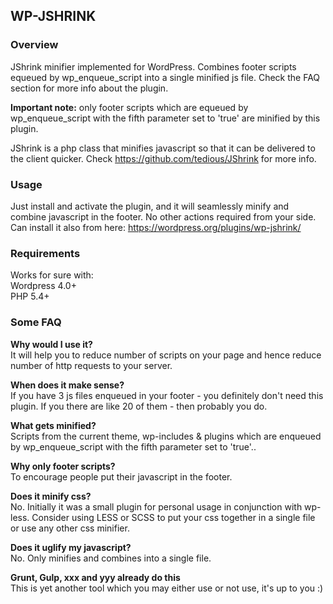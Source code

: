 ## WP-JSHRINK

### Overview
JShrink minifier implemented for WordPress. Combines footer scripts equeued by wp_enqueue_script into a single minified js file. Check the FAQ section for more info about the plugin.  
   
**Important note:** only footer scripts which are equeued by wp_enqueue_script with the fifth parameter set to 'true' are minified by this plugin.
   
JShrink is a php class that minifies javascript so that it can be delivered to the client quicker. Check https://github.com/tedious/JShrink for more info.  

### Usage
Just install and activate the plugin, and it will seamlessly minify and combine javascript in the footer. No other actions required from your side.  
Can install it also from here: https://wordpress.org/plugins/wp-jshrink/

### Requirements
Works for sure with:  
Wordpress 4.0+  
PHP 5.4+

### Some FAQ
**Why would I use it?**  
It will help you to reduce number of scripts on your page and hence reduce number of http requests to your server.  
   
**When does it make sense?**  
If you have 3 js files enqueued in your footer - you definitely don't need this plugin. If you there are like 20 of them - then probably you do.  
   
**What gets minified?**  
Scripts from the current theme, wp-includes & plugins which are enqueued by wp_enqueue_script with the fifth parameter set to 'true'..  
   
**Why only footer scripts?**  
To encourage people put their javascript in the footer.  
   
**Does it minify css?**  
No. Initially it was a small plugin for personal usage in conjunction with wp-less. Consider using LESS or SCSS to put your css together in a single file or use any other css minifier.  
   
**Does it uglify my javascript?**  
No. Only minifies and combines into a single file.  
   
**Grunt, Gulp, xxx and yyy already do this**  
This is yet another tool which you may either use or not use, it's up to you :)
